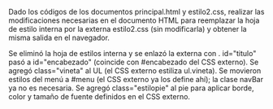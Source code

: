 Dado los códigos de los documentos principal.html y estilo2.css, realizar las modificaciones necesarias en el
documento HTML para reemplazar la hoja de estilo interna por la externa estilo2.css (sin modificarla) y
obtener la misma salida en el navegador.

Se eliminó la hoja de estilos interna y se enlazó la externa con <link rel="stylesheet" href="estilos2.css">.
id="titulo" pasó a id="encabezado" (coincide con #encabezado del CSS externo).
Se agregó class="vineta" al UL (el CSS externo estiliza ul.vineta).
Se movieron estilos del menú a #menu (el CSS externo ya los define ahí); la clase navBar ya no es necesaria.
Se agregó class="estilopie" al pie para aplicar borde, color y tamaño de fuente definidos en el CSS externo.
